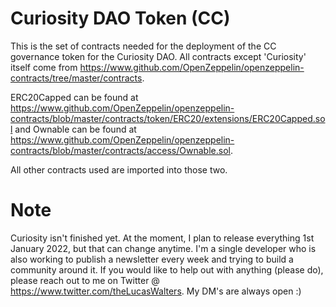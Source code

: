 # Curiosity DAO Token (CC)

This is the set of contracts needed for the deployment of the CC governance token for the Curiosity DAO.
All contracts except 'Curiosity' itself come from https://www.github.com/OpenZeppelin/openzeppelin-contracts/tree/master/contracts.

ERC20Capped can be found at https://www.github.com/OpenZeppelin/openzeppelin-contracts/blob/master/contracts/token/ERC20/extensions/ERC20Capped.sol and
Ownable can be found at https://www.github.com/OpenZeppelin/openzeppelin-contracts/blob/master/contracts/access/Ownable.sol.

All other contracts used are imported into those two.

# Note

Curiosity isn't finished yet. At the moment, I plan to release everything 1st January 2022, but that can change anytime.
I'm a single developer who is also working to publish a newsletter every week and trying to build a community around it.
If you would like to help out with anything (please do), please reach out to me on Twitter @ https://www.twitter.com/theLucasWalters.
My DM's are always open :)

